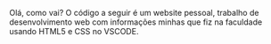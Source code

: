 Olá, como vai? O código a seguir é um website pessoal, trabalho de desenvolvimento web com informações minhas que fiz na faculdade usando HTML5 e CSS no VSCODE.
